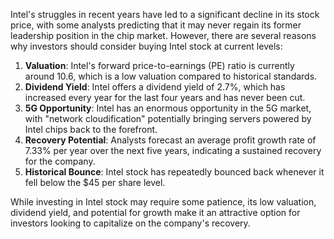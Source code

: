 Intel's struggles in recent years have led to a significant decline in its stock price, with some analysts predicting that it may never regain its former leadership position in the chip market. However, there are several reasons why investors should consider buying Intel stock at current levels:

1.  **Valuation**: Intel's forward price-to-earnings (PE) ratio is currently around 10.6, which is a low valuation compared to historical standards.
2.  **Dividend Yield**: Intel offers a dividend yield of 2.7%, which has increased every year for the last four years and has never been cut.
3.  **5G Opportunity**: Intel has an enormous opportunity in the 5G market, with "network cloudification" potentially bringing servers powered by Intel chips back to the forefront.
4.  **Recovery Potential**: Analysts forecast an average profit growth rate of 7.33% per year over the next five years, indicating a sustained recovery for the company.
5.  **Historical Bounce**: Intel stock has repeatedly bounced back whenever it fell below the $45 per share level.

While investing in Intel stock may require some patience, its low valuation, dividend yield, and potential for growth make it an attractive option for investors looking to capitalize on the company's recovery.